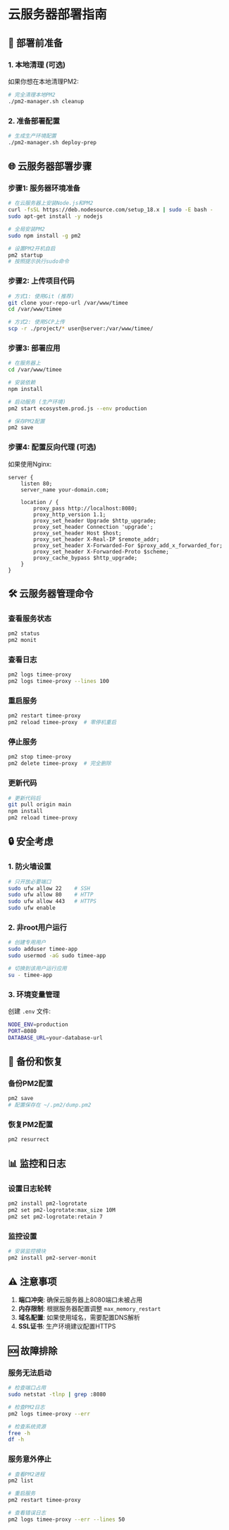 # 云服务器部署指南

## 🚀 部署前准备

### 1. 本地清理 (可选)
如果你想在本地清理PM2:
```bash
# 完全清理本地PM2
./pm2-manager.sh cleanup
```

### 2. 准备部署配置
```bash
# 生成生产环境配置
./pm2-manager.sh deploy-prep
```

## 🌐 云服务器部署步骤

### 步骤1: 服务器环境准备
```bash
# 在云服务器上安装Node.js和PM2
curl -fsSL https://deb.nodesource.com/setup_18.x | sudo -E bash -
sudo apt-get install -y nodejs

# 全局安装PM2
sudo npm install -g pm2

# 设置PM2开机自启
pm2 startup
# 按照提示执行sudo命令
```

### 步骤2: 上传项目代码
```bash
# 方式1: 使用Git (推荐)
git clone your-repo-url /var/www/timee
cd /var/www/timee

# 方式2: 使用SCP上传
scp -r ./project/* user@server:/var/www/timee/
```

### 步骤3: 部署应用
```bash
# 在服务器上
cd /var/www/timee

# 安装依赖
npm install

# 启动服务 (生产环境)
pm2 start ecosystem.prod.js --env production

# 保存PM2配置
pm2 save
```

### 步骤4: 配置反向代理 (可选)
如果使用Nginx:
```nginx
server {
    listen 80;
    server_name your-domain.com;
    
    location / {
        proxy_pass http://localhost:8080;
        proxy_http_version 1.1;
        proxy_set_header Upgrade $http_upgrade;
        proxy_set_header Connection 'upgrade';
        proxy_set_header Host $host;
        proxy_set_header X-Real-IP $remote_addr;
        proxy_set_header X-Forwarded-For $proxy_add_x_forwarded_for;
        proxy_set_header X-Forwarded-Proto $scheme;
        proxy_cache_bypass $http_upgrade;
    }
}
```

## 🛠️ 云服务器管理命令

### 查看服务状态
```bash
pm2 status
pm2 monit
```

### 查看日志
```bash
pm2 logs timee-proxy
pm2 logs timee-proxy --lines 100
```

### 重启服务
```bash
pm2 restart timee-proxy
pm2 reload timee-proxy  # 零停机重启
```

### 停止服务
```bash
pm2 stop timee-proxy
pm2 delete timee-proxy  # 完全删除
```

### 更新代码
```bash
# 更新代码后
git pull origin main
npm install
pm2 reload timee-proxy
```

## 🔒 安全考虑

### 1. 防火墙设置
```bash
# 只开放必要端口
sudo ufw allow 22    # SSH
sudo ufw allow 80    # HTTP
sudo ufw allow 443   # HTTPS
sudo ufw enable
```

### 2. 非root用户运行
```bash
# 创建专用用户
sudo adduser timee-app
sudo usermod -aG sudo timee-app

# 切换到该用户运行应用
su - timee-app
```

### 3. 环境变量管理
创建 `.env` 文件:
```bash
NODE_ENV=production
PORT=8080
DATABASE_URL=your-database-url
```

## 💾 备份和恢复

### 备份PM2配置
```bash
pm2 save
# 配置保存在 ~/.pm2/dump.pm2
```

### 恢复PM2配置
```bash
pm2 resurrect
```

## 📊 监控和日志

### 设置日志轮转
```bash
pm2 install pm2-logrotate
pm2 set pm2-logrotate:max_size 10M
pm2 set pm2-logrotate:retain 7
```

### 监控设置
```bash
# 安装监控模块
pm2 install pm2-server-monit
```

## ⚠️ 注意事项

1. **端口冲突**: 确保云服务器上8080端口未被占用
2. **内存限制**: 根据服务器配置调整 `max_memory_restart`
3. **域名配置**: 如果使用域名，需要配置DNS解析
4. **SSL证书**: 生产环境建议配置HTTPS

## 🆘 故障排除

### 服务无法启动
```bash
# 检查端口占用
sudo netstat -tlnp | grep :8080

# 检查PM2日志
pm2 logs timee-proxy --err

# 检查系统资源
free -h
df -h
```

### 服务意外停止
```bash
# 查看PM2进程
pm2 list

# 重启服务
pm2 restart timee-proxy

# 查看错误日志
pm2 logs timee-proxy --err --lines 50
``` 